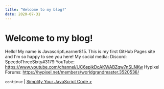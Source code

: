 ```yaml
---
title: "Welcome to my blog!"
date: 2020-07-31
---
```


[next]: https://javascriptlearner815.github.io/blog/2021/02/21/simplify-your-js-code.html

# Welcome to my blog!

Hello! My name is JavascriptLearner815. This is my first GitHub Pages site and I'm so happy to see you here! 
My social media:
Discord: SpeedoThreeSixty#3179
YouTube: <https://www.youtube.com/channel/UC6spikDcAKWABZqw7nSLNKw>
Hypixel Forums: <https://hypixel.net/members/worldgrandmaster.3520538/>

`continue` | [Simplify Your JavaScript Code >][next]
